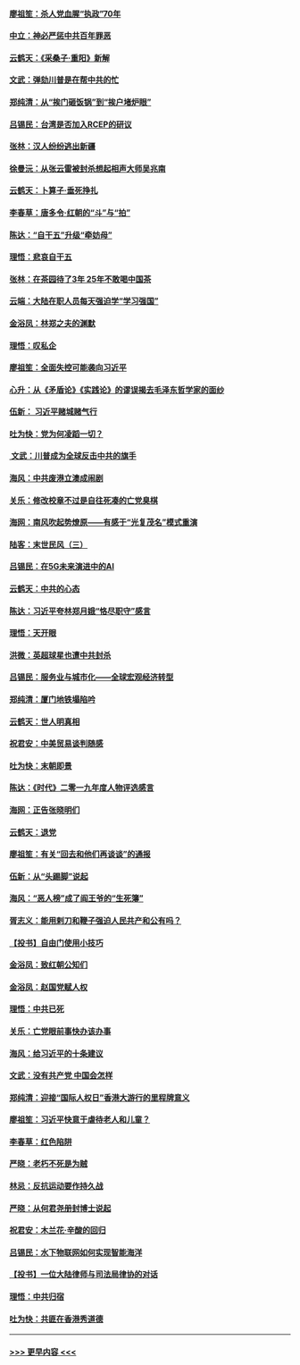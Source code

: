#### [廖祖笙：杀人党血腥“执政”70年](../pages/nsc993/n11745144.md?t=12270401) 
#### [中立：神必严惩中共百年罪恶](../pages/nsc993/n11744970.md?t=12270401) 
#### [云鹤天：《采桑子‧重阳》新解](../pages/nsc993/n11744948.md?t=12270401) 
#### [文武：弹劾川普是在帮中共的忙](../pages/nsc993/n11744758.md?t=12270401) 
#### [郑纯清：从“挨门砸饭锅”到“挨户堵炉眼”](../pages/nsc993/n11744745.md?t=12270401) 
#### [吕锡民：台湾是否加入RCEP的研议](../pages/nsc993/n11744701.md?t=12270401) 
#### [张林：汉人纷纷逃出新疆](../pages/nsc993/n11743530.md?t=12270401) 
#### [徐曼沅：从张云雷被封杀想起相声大师吴兆南](../pages/nsc993/n11741816.md?t=12270401) 
#### [云鹤天：卜算子‧垂死挣扎](../pages/nsc993/n11739956.md?t=12270401) 
#### [李春草：唐多令‧红朝的“斗”与“拍”](../pages/nsc993/n11739830.md?t=12270401) 
#### [陈达：“自干五”升级“牵妨母”](../pages/nsc993/n11739724.md?t=12270401) 
#### [理悟：悲哀自干五](../pages/nsc993/n11739547.md?t=12270401) 
#### [张林：在茶园待了3年 25年不敢喝中国茶](../pages/nsc993/n11739240.md?t=12270401) 
#### [云端：大陆在职人员每天强迫学“学习强国”](../pages/nsc993/n11738735.md?t=12270401) 
#### [金浴凤：林郑之夫的渊默](../pages/nsc993/n11737735.md?t=12270401) 
#### [理悟：叹私企](../pages/nsc993/n11737715.md?t=12270401) 
#### [廖祖笙：全面失控可能袭向习近平](../pages/nsc993/n11737704.md?t=12270401) 
#### [心升：从《矛盾论》《实践论》的谬误揭去毛泽东哲学家的面纱](../pages/nsc993/n11736962.md?t=12270401) 
#### [伍新： 习近平赌城赌气行](../pages/nsc993/n11736929.md?t=12270401) 
#### [吐为快：党为何凌蹈一切？](../pages/nsc993/n11736915.md?t=12270401) 
#### [ 文武：川普成为全球反击中共的旗手](../pages/nsc993/n11736882.md?t=12270401) 
#### [海风：中共废港立澳成闹剧](../pages/nsc993/n11735857.md?t=12270401) 
#### [关乐：修改校章不过是自往死凑的亡党臭棋](../pages/nsc993/n11735097.md?t=12270401) 
#### [海网：南风吹起势燎原——有感于“光复茂名”模式重演](../pages/nsc993/n11732308.md?t=12270401) 
#### [陆客：末世民风（三）](../pages/nsc993/n11732211.md?t=12270401) 
#### [吕锡民：在5G未来演进中的AI](../pages/nsc993/n11730010.md?t=12270401) 
#### [云鹤天：中共的心态](../pages/nsc993/n11729906.md?t=12270401) 
#### [陈达：习近平夸林郑月娥“恪尽职守”感言](../pages/nsc993/n11729881.md?t=12270401) 
#### [理悟：天开眼](../pages/nsc993/n11729699.md?t=12270401) 
#### [洪微：英超球星也遭中共封杀](../pages/nsc993/n11727243.md?t=12270401) 
#### [吕锡民：服务业与城市化——全球宏观经济转型](../pages/nsc993/n11725845.md?t=12270401) 
#### [郑纯清：厦门地铁塌陷吟](../pages/nsc993/n11725813.md?t=12270401) 
#### [云鹤天：世人明真相](../pages/nsc993/n11725621.md?t=12270401) 
#### [祝君安：中美贸易谈判随感](../pages/nsc993/n11725609.md?t=12270401) 
#### [吐为快：末朝即景](../pages/nsc993/n11723365.md?t=12270401) 
#### [陈达：《时代》二零一九年度人物评选感言](../pages/nsc993/n11723337.md?t=12270401) 
#### [海网：正告张晓明们](../pages/nsc993/n11723228.md?t=12270401) 
#### [云鹤天：退党](../pages/nsc993/n11723056.md?t=12270401) 
#### [廖祖笙：有关“回去和他们再谈谈”的通报](../pages/nsc993/n11722442.md?t=12270401) 
#### [伍新：从“头踢脚”说起](../pages/nsc993/n11722429.md?t=12270401) 
#### [海风：“恶人榜”成了阎王爷的“生死簿”](../pages/nsc993/n11722272.md?t=12270401) 
#### [胥志义：能用剌刀和鞭子强迫人民共产和公有吗？](../pages/nsc993/n11720569.md?t=12270401) 
#### [【投书】自由门使用小技巧](../pages/nsc993/n11720180.md?t=12270401) 
#### [金浴凤：致红朝公知们](../pages/nsc993/n11720563.md?t=12270401) 
#### [金浴凤：赵国党赋人权](../pages/nsc993/n11720533.md?t=12270401) 
#### [理悟：中共已死](../pages/nsc993/n11720233.md?t=12270401) 
#### [关乐：亡党眼前事快办该办事](../pages/nsc993/n11719160.md?t=12270401) 
#### [海风：给习近平的十条建议](../pages/nsc993/n11717616.md?t=12270401) 
#### [文武：没有共产党 中国会怎样](../pages/nsc993/n11717584.md?t=12270401) 
#### [郑纯清：迎接“国际人权日”香港大游行的里程牌意义](../pages/nsc993/n11717417.md?t=12270401) 
#### [廖祖笙：习近平快意于虐待老人和儿童？](../pages/nsc993/n11715313.md?t=12270401) 
#### [李春草：红色陷阱](../pages/nsc993/n11715029.md?t=12270401) 
#### [严晓：老朽不死是为贼](../pages/nsc993/n11712910.md?t=12270401) 
#### [林忌：反抗运动要作持久战](../pages/nsc993/n11712623.md?t=12270401) 
#### [严晓：从何君尧册封博士说起](../pages/nsc993/n11712465.md?t=12270401) 
#### [祝君安：木兰花·辛酸的回归](../pages/nsc993/n11712381.md?t=12270401) 
#### [吕锡民：水下物联网如何实现智能海洋](../pages/nsc993/n11711158.md?t=12270401) 
#### [【投书】一位大陆律师与司法局律协的对话](../pages/nsc993/n11709675.md?t=12270401) 
#### [理悟：中共归宿](../pages/nsc993/n11710059.md?t=12270401) 
#### [吐为快：共匪在香港秀道德](../pages/nsc993/n11709979.md?t=12270401) 

----
#### [ >>> 更早内容 <<< ](../indexes/nsc993-earlier.md)
